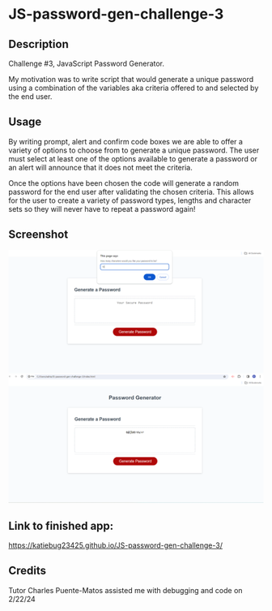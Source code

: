 # JS-password-gen-challenge-3

## Description
Challenge #3, JavaScript Password Generator. 

My motivation was to write script that would generate a unique password using a combination of the variables aka criteria offered to and selected by the end user. 

## Usage
By writing prompt, alert and confirm code boxes we are able to offer a variety of options to choose from to generate a unique password. The user must select at least one of the options available to generate a password or an alert will announce that it does not meet the criteria. 

Once the options have been chosen the code will generate a random password for the end user after validating the chosen criteria. This allows for the user to create a variety of password types, lengths and character sets so they will never have to repeat a password again! 

## Screenshot
![screenshot for password generator application](./Images/screenshot1.png)
![second for password generator application](./Images/Screenshot2.png)

## Link to finished app:
 https://katiebug23425.github.io/JS-password-gen-challenge-3/
 
## Credits

Tutor Charles Puente-Matos assisted me with debugging and code on 2/22/24 